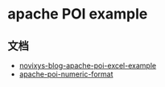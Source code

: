 # apache POI example

## 文档
- [novixys-blog-apache-poi-excel-example](https://www.novixys.com/blog/apache-poi-excel-example)
- [apache-poi-numeric-format](https://www.baeldung.com/apache-poi-numeric-format)
